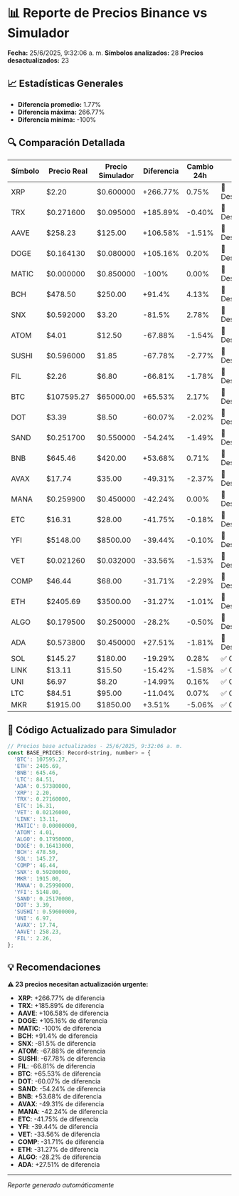 # 📊 Reporte de Precios Binance vs Simulador

**Fecha:** 25/6/2025, 9:32:06 a. m.
**Símbolos analizados:** 28
**Precios desactualizados:** 23

## 📈 Estadísticas Generales

- **Diferencia promedio:** 1.77%
- **Diferencia máxima:** 266.77%
- **Diferencia mínima:** -100%

## 🔍 Comparación Detallada

| Símbolo | Precio Real | Precio Simulador | Diferencia | Cambio 24h | Estado |
|---------|-------------|------------------|------------|------------|--------|
| XRP | $2.20 | $0.600000 | +266.77% | 0.75% | 🔴 Desactualizado |
| TRX | $0.271600 | $0.095000 | +185.89% | -0.40% | 🔴 Desactualizado |
| AAVE | $258.23 | $125.00 | +106.58% | -1.51% | 🔴 Desactualizado |
| DOGE | $0.164130 | $0.080000 | +105.16% | 0.20% | 🔴 Desactualizado |
| MATIC | $0.000000 | $0.850000 | -100% | 0.00% | 🔴 Desactualizado |
| BCH | $478.50 | $250.00 | +91.4% | 4.13% | 🔴 Desactualizado |
| SNX | $0.592000 | $3.20 | -81.5% | 2.78% | 🔴 Desactualizado |
| ATOM | $4.01 | $12.50 | -67.88% | -1.54% | 🔴 Desactualizado |
| SUSHI | $0.596000 | $1.85 | -67.78% | -2.77% | 🔴 Desactualizado |
| FIL | $2.26 | $6.80 | -66.81% | -1.78% | 🔴 Desactualizado |
| BTC | $107595.27 | $65000.00 | +65.53% | 2.17% | 🔴 Desactualizado |
| DOT | $3.39 | $8.50 | -60.07% | -2.02% | 🔴 Desactualizado |
| SAND | $0.251700 | $0.550000 | -54.24% | -1.49% | 🔴 Desactualizado |
| BNB | $645.46 | $420.00 | +53.68% | 0.71% | 🔴 Desactualizado |
| AVAX | $17.74 | $35.00 | -49.31% | -2.37% | 🔴 Desactualizado |
| MANA | $0.259900 | $0.450000 | -42.24% | 0.00% | 🔴 Desactualizado |
| ETC | $16.31 | $28.00 | -41.75% | -0.18% | 🔴 Desactualizado |
| YFI | $5148.00 | $8500.00 | -39.44% | -0.10% | 🔴 Desactualizado |
| VET | $0.021260 | $0.032000 | -33.56% | -1.53% | 🔴 Desactualizado |
| COMP | $46.44 | $68.00 | -31.71% | -2.29% | 🔴 Desactualizado |
| ETH | $2405.69 | $3500.00 | -31.27% | -1.01% | 🔴 Desactualizado |
| ALGO | $0.179500 | $0.250000 | -28.2% | -0.50% | 🔴 Desactualizado |
| ADA | $0.573800 | $0.450000 | +27.51% | -1.81% | 🔴 Desactualizado |
| SOL | $145.27 | $180.00 | -19.29% | 0.28% | ✅ OK |
| LINK | $13.11 | $15.50 | -15.42% | -1.58% | ✅ OK |
| UNI | $6.97 | $8.20 | -14.99% | 0.16% | ✅ OK |
| LTC | $84.51 | $95.00 | -11.04% | 0.07% | ✅ OK |
| MKR | $1915.00 | $1850.00 | +3.51% | -5.06% | ✅ OK |

## 🔧 Código Actualizado para Simulador

```javascript
// Precios base actualizados - 25/6/2025, 9:32:06 a. m.
const BASE_PRICES: Record<string, number> = {
  'BTC': 107595.27,
  'ETH': 2405.69,
  'BNB': 645.46,
  'LTC': 84.51,
  'ADA': 0.57380000,
  'XRP': 2.20,
  'TRX': 0.27160000,
  'ETC': 16.31,
  'VET': 0.02126000,
  'LINK': 13.11,
  'MATIC': 0.00000000,
  'ATOM': 4.01,
  'ALGO': 0.17950000,
  'DOGE': 0.16413000,
  'BCH': 478.50,
  'SOL': 145.27,
  'COMP': 46.44,
  'SNX': 0.59200000,
  'MKR': 1915.00,
  'MANA': 0.25990000,
  'YFI': 5148.00,
  'SAND': 0.25170000,
  'DOT': 3.39,
  'SUSHI': 0.59600000,
  'UNI': 6.97,
  'AVAX': 17.74,
  'AAVE': 258.23,
  'FIL': 2.26,
};
```

## 💡 Recomendaciones

**⚠️ 23 precios necesitan actualización urgente:**
- **XRP**: +266.77% de diferencia
- **TRX**: +185.89% de diferencia
- **AAVE**: +106.58% de diferencia
- **DOGE**: +105.16% de diferencia
- **MATIC**: -100% de diferencia
- **BCH**: +91.4% de diferencia
- **SNX**: -81.5% de diferencia
- **ATOM**: -67.88% de diferencia
- **SUSHI**: -67.78% de diferencia
- **FIL**: -66.81% de diferencia
- **BTC**: +65.53% de diferencia
- **DOT**: -60.07% de diferencia
- **SAND**: -54.24% de diferencia
- **BNB**: +53.68% de diferencia
- **AVAX**: -49.31% de diferencia
- **MANA**: -42.24% de diferencia
- **ETC**: -41.75% de diferencia
- **YFI**: -39.44% de diferencia
- **VET**: -33.56% de diferencia
- **COMP**: -31.71% de diferencia
- **ETH**: -31.27% de diferencia
- **ALGO**: -28.2% de diferencia
- **ADA**: +27.51% de diferencia

---
*Reporte generado automáticamente*